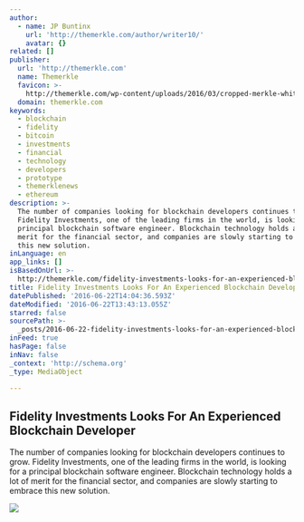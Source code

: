 ```yaml
---
author:
  - name: JP Buntinx
    url: 'http://themerkle.com/author/writer10/'
    avatar: {}
related: []
publisher:
  url: 'http://themerkle.com'
  name: Themerkle
  favicon: >-
    http://themerkle.com/wp-content/uploads/2016/03/cropped-merkle-white-1-192x192.png
  domain: themerkle.com
keywords:
  - blockchain
  - fidelity
  - bitcoin
  - investments
  - financial
  - technology
  - developers
  - prototype
  - themerklenews
  - ethereum
description: >-
  The number of companies looking for blockchain developers continues to grow.
  Fidelity Investments, one of the leading firms in the world, is looking for a
  principal blockchain software engineer. Blockchain technology holds a lot of
  merit for the financial sector, and companies are slowly starting to embrace
  this new solution.
inLanguage: en
app_links: []
isBasedOnUrl: >-
  http://themerkle.com/fidelity-investments-looks-for-an-experienced-blockchain-developer/
title: Fidelity Investments Looks For An Experienced Blockchain Developer
datePublished: '2016-06-22T14:04:36.593Z'
dateModified: '2016-06-22T13:43:13.055Z'
starred: false
sourcePath: >-
  _posts/2016-06-22-fidelity-investments-looks-for-an-experienced-blockchain-dev.md
inFeed: true
hasPage: false
inNav: false
_context: 'http://schema.org'
_type: MediaObject

---
```

<article style=""><h1>Fidelity Investments Looks For An Experienced Blockchain Developer</h1><p>The number of companies looking for blockchain developers continues to grow. Fidelity Investments, one of the leading firms in the world, is looking for a principal blockchain software engineer. Blockchain technology holds a lot of merit for the financial sector, and companies are slowly starting to embrace this new solution.</p><img src="http://themerkle.com/wp-content/uploads/2016/06/Fidelity-Investments.png" /></article>